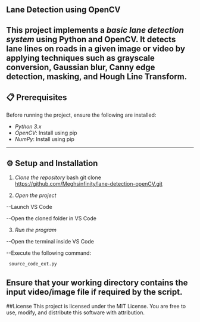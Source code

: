## Lane Detection using OpenCV

This project implements a *basic lane detection system* using Python and OpenCV. It detects lane lines on roads in a given image or video by applying techniques such as grayscale conversion, Gaussian blur, Canny edge detection, masking, and Hough Line Transform.
--
## 📋 Prerequisites

Before running the project, ensure the following are installed:

- *Python 3.x*
- *OpenCV*: Install using pip  
- *NumPy*: Install using pip

---

## ⚙ Setup and Installation

1. *Clone the repository*
 bash
 git clone https://github.com/Meghsinfinity/lane-detection-openCV.git

 2. *Open the project*

--Launch VS Code

--Open the cloned folder in VS Code

3. *Run the program*

--Open the terminal inside VS Code

--Execute the following command:
```bash
 source_code_ext.py
```
Ensure that your working directory contains the input video/image file if required by the script.
--
 ##License
This project is licensed under the MIT License.
You are free to use, modify, and distribute this software with attribution.
